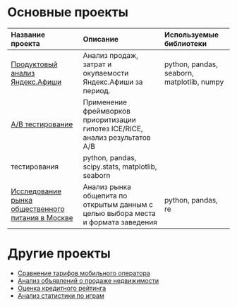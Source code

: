 # Основные проекты
| Название проекта | Описание | Используемые библиотеки | 
| :---------------------- | :---------------------- | :---------------------- |
| [Продуктовый анализ Яндекс.Афиши](cohort_analysis) | Анализ продаж, затрат и окупаемости Яндекс.Афиши за период.| python, pandas, seaborn, matplotlib, numpy |
| [A/B тестирование](AB-test) | Применение фреймворков приоритизации гипотез ICE/RICE, анализ результатов A/B
тестирования | python, pandas, scipy.stats, matplotlib, seaborn |
| [Исследование рынка общественного питания в Москве](9_proj_kafe) | Анализ рынка общепита по открытым данным с целью выбора места и формата заведения | python, pandas, re |

# Другие проекты
- [Сравнение тарифов мобильного оператора](mobile_operator_tariffs)
- [Анализ объявлений о продаже недвижимости](apartment_sales)
- [Оценка кредитного рейтинга](credit_scoring)
- [Анализ статистики по играм](games_analysis_)
